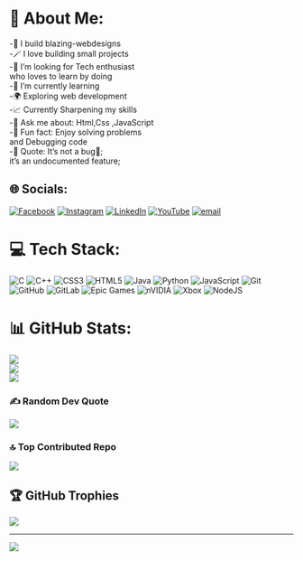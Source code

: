 # 💫 About Me:
-🔮 I build blazing-webdesigns <br>-🪄 I love building small projects<br>-🔗 I’m looking for Tech enthusiast <br>        who loves to learn by doing <br>-🌱 I’m currently learning<br>-🌍 Exploring web development <br>-📈 Currently Sharpening my skills<br>-💬 Ask me about: Html,Css ,JavaScript<br>-🧠 Fun fact: Enjoy solving problems <br>        and Debugging code<br>-🔰 Quote: It’s not a bug👾; <br>        it’s an undocumented feature;


## 🌐 Socials:
[![Facebook](https://img.shields.io/badge/Facebook-%231877F2.svg?logo=Facebook&logoColor=white)](https://facebook.com/https://www.facebook.com/profile.php?id=100052313603038) [![Instagram](https://img.shields.io/badge/Instagram-%23E4405F.svg?logo=Instagram&logoColor=white)](https://instagram.com/goku1l_) [![LinkedIn](https://img.shields.io/badge/LinkedIn-%230077B5.svg?logo=linkedin&logoColor=white)](https://linkedin.com/in/https://www.linkedin.com/in/gokul-krishnan-b14b61299) [![YouTube](https://img.shields.io/badge/YouTube-%23FF0000.svg?logo=YouTube&logoColor=white)](https://youtube.com/@https://www.youtube.com/@gokulkrishnan011) [![email](https://img.shields.io/badge/Email-D14836?logo=gmail&logoColor=white)](mailto:goldeneagle0469@gmail.com) 

# 💻 Tech Stack:
![C](https://img.shields.io/badge/c-%2300599C.svg?style=for-the-badge&logo=c&logoColor=white) ![C++](https://img.shields.io/badge/c++-%2300599C.svg?style=for-the-badge&logo=c%2B%2B&logoColor=white) ![CSS3](https://img.shields.io/badge/css3-%231572B6.svg?style=for-the-badge&logo=css3&logoColor=white) ![HTML5](https://img.shields.io/badge/html5-%23E34F26.svg?style=for-the-badge&logo=html5&logoColor=white) ![Java](https://img.shields.io/badge/java-%23ED8B00.svg?style=for-the-badge&logo=openjdk&logoColor=white) ![Python](https://img.shields.io/badge/python-3670A0?style=for-the-badge&logo=python&logoColor=ffdd54) ![JavaScript](https://img.shields.io/badge/javascript-%23323330.svg?style=for-the-badge&logo=javascript&logoColor=%23F7DF1E) ![Git](https://img.shields.io/badge/git-%23F05033.svg?style=for-the-badge&logo=git&logoColor=white) ![GitHub](https://img.shields.io/badge/github-%23121011.svg?style=for-the-badge&logo=github&logoColor=white) ![GitLab](https://img.shields.io/badge/gitlab-%23181717.svg?style=for-the-badge&logo=gitlab&logoColor=white) ![Epic Games](https://img.shields.io/badge/epicgames-%23313131.svg?style=for-the-badge&logo=epicgames&logoColor=white) ![nVIDIA](https://img.shields.io/badge/nVIDIA-%2376B900.svg?style=for-the-badge&logo=nVIDIA&logoColor=white) ![Xbox](https://img.shields.io/badge/xbox-%23107C10.svg?style=for-the-badge&logo=xbox&logoColor=white) ![NodeJS](https://img.shields.io/badge/node.js-6DA55F?style=for-the-badge&logo=node.js&logoColor=white)

# 📊 GitHub Stats:
![](https://github-readme-stats.vercel.app/api?username=Gokulpvtr&theme=blue-green&hide_border=false&include_all_commits=false&count_private=false)<br/>
![](https://nirzak-streak-stats.vercel.app/?user=Gokulpvtr&theme=blue-green&hide_border=false)<br/>
![](https://github-readme-stats.vercel.app/api/top-langs/?username=Gokulpvtr&theme=blue-green&hide_border=false&include_all_commits=false&count_private=false&layout=compact)


### ✍️ Random Dev Quote
![](https://quotes-github-readme.vercel.app/api?type=horizontal&theme=radical)

### 🔝 Top Contributed Repo
![](https://github-contributor-stats.vercel.app/api?username=Gokulpvtr&limit=5&theme=blue-green&combine_all_yearly_contributions=true)

## 🏆 GitHub Trophies
![](https://github-profile-trophy.vercel.app/?username=Gokulpvtr&theme=radical&no-frame=false&no-bg=true&margin-w=4)

---
[![](https://visitcount.itsvg.in/api?id=Gokulpvtr&icon=2&color=0)](https://visitcount.itsvg.in)

<!-- Proudly created with GPRM ( https://gprm.itsvg.in ) -->
